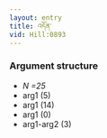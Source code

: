 ```yaml
---
layout: entry
title: འདོན་
vid: Hill:0893
---
```

### Argument structure
* _N =25_
* arg1 (5)
* arg1 (14)
* arg1 (0)
* arg1-arg2 (3)
